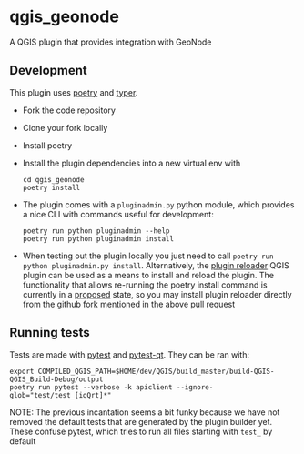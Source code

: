 # qgis_geonode

A QGIS plugin that provides integration with GeoNode

## Development

This plugin uses [poetry] and [typer].

- Fork the code repository
- Clone your fork locally
- Install poetry
- Install the plugin dependencies into a new virtual env with
  
  ```
  cd qgis_geonode
  poetry install
  ```

- The plugin comes with a `pluginadmin.py` python module, which provides a nice CLI 
  with commands useful for development:
  
  ```
  poetry run python pluginadmin --help
  poetry run python pluginadmin install
  ```
  
- When testing out the plugin locally you just need to call 
  `poetry run python pluginadmin.py install`. Alternatively, the [plugin reloader] QGIS 
  plugin can be used as a means to install and reload the plugin. The functionality 
  that allows re-running the poetry install command is currently in a [proposed] state, 
  so you may install plugin reloader directly from the github fork mentioned in the 
  above pull request
  

## Running tests

Tests are made with [pytest] and [pytest-qt]. They can be ran with:

```
export COMPILED_QGIS_PATH=$HOME/dev/QGIS/build_master/build-QGIS-QGIS_Build-Debug/output
poetry run pytest --verbose -k apiclient --ignore-glob="test/test_[iqQrt]*"
```

NOTE: The previous incantation seems a bit funky because we have not removed the 
default tests that are generated by the plugin builder yet. These confuse pytest, 
which tries to run all files starting with `test_` by default


[poetry]: https://python-poetry.org/
[typer]: https://typer.tiangolo.com/
[plugin reloader]: https://github.com/borysiasty/plugin_reloader
[proposed]: https://github.com/borysiasty/plugin_reloader/pull/22
[pytest]: https://docs.pytest.org/en/latest/
[pytest-qt]: https://github.com/pytest-dev/pytest-qt
